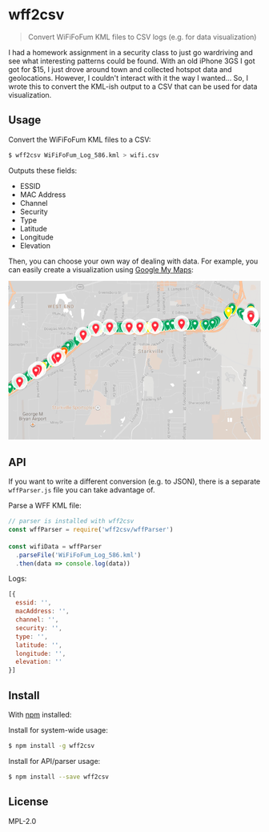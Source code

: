 # wff2csv

> Convert WiFiFoFum KML files to CSV logs (e.g. for data visualization)

I had a homework assignment in a security class to just go wardriving and see what interesting patterns could be found.  With an old iPhone 3GS I got got for $15, I just drove around town and collected hotspot data and geolocations.  However, I couldn't interact with it the way I wanted...  So, I wrote this to convert the KML-ish output to a CSV that can be used for data visualization.

## Usage

Convert the WiFiFoFum KML files to a CSV:

```bash
$ wff2csv WiFiFoFum_Log_586.kml > wifi.csv
```

Outputs these fields:
  * ESSID
  * MAC Address
  * Channel
  * Security
  * Type
  * Latitude
  * Longitude
  * Elevation

Then, you can choose your own way of dealing with data.  For example, you can easily create a visualization using [Google My Maps](https://www.google.com/mymaps):

![Example screenshot](https://raw.githubusercontent.com/blakek/wff2csv/master/example.png)

## API

If you want to write a different conversion (e.g. to JSON), there is a separate `wffParser.js` file you can take advantage of.

Parse a WFF KML file:

```js
// parser is installed with wff2csv
const wffParser = require('wff2csv/wffParser')

const wifiData = wffParser
  .parseFile('WiFiFoFum_Log_586.kml')
  .then(data => console.log(data))
```

Logs:

```js
[{
  essid: '',
  macAddress: '',
  channel: '',
  security: '',
  type: '',
  latitude: '',
  longitude: '',
  elevation: ''
}]
```

## Install

With [npm](https://npmjs.org/) installed:

Install for system-wide usage:

```bash
$ npm install -g wff2csv
```

Install for API/parser usage:

```bash
$ npm install --save wff2csv
```

## License

MPL-2.0
